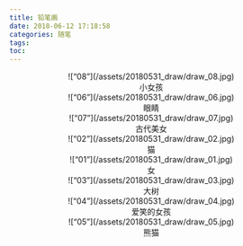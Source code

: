 ```yaml
---
title: 铅笔画
date: 2018-06-12 17:18:58
categories: 随笔
tags: 
toc:
---
```


<center>![“08”](/assets/20180531_draw/draw_08.jpg)</center>  
<!--more-->
<center>小女孩</center>

<center>![“06”](/assets/20180531_draw/draw_06.jpg)</center>  
<center>眼睛</center>

<center>![“07”](/assets/20180531_draw/draw_07.jpg)</center>  
<center>古代美女</center>

<center>![“02”](/assets/20180531_draw/draw_02.jpg)</center>  
<center>猫</center>

<center>![“01”](/assets/20180531_draw/draw_01.jpg)</center>  
<center>女</center>

<center>![“03”](/assets/20180531_draw/draw_03.jpg)</center>  
<center>大树</center>

<center>![“04”](/assets/20180531_draw/draw_04.jpg)</center>  
<center>爱笑的女孩</center>

<center>![“05”](/assets/20180531_draw/draw_05.jpg)</center>  
<center>熊猫</center>






